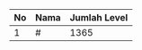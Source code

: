 | No | Nama            | Jumlah Level |
|----|-----------------|--------------|
| 1  | #    |    1365        |
